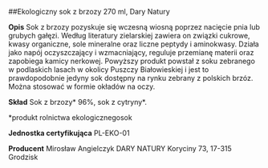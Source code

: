 ##Ekologiczny sok z brzozy 270 ml, Dary Natury

**Opis** Sok z brzozy pozyskuje się wczesną wiosną poprzez nacięcie pnia lub grubych gałęzi. Według literatury zielarskiej zawiera on związki cukrowe, kwasy organiczne, sole mineralne oraz liczne peptydy i aminokwasy. Działa jako napój oczyszczający i wzmacniający, reguluje przemianę materii oraz zapobiega kamicy nerkowej. Powyższy produkt powstał z soku zebranego w podlaskich lasach w okolicy Puszczy Białowieskiej i jest to prawdopodobnie jedyny sok dostępny na rynku zebrany z polskich brzóz. Można stosować w formie okładów na oczy.

**Skład** Sok z brzozy\* 96%, sok z cytryny\*.

\*produkt rolnictwa ekologicznegosok

**Jednostka certyfikująca** PL-EKO-01

**Producent** Mirosław Angielczyk DARY NATURY
Koryciny 73, 17-315 Grodzisk
